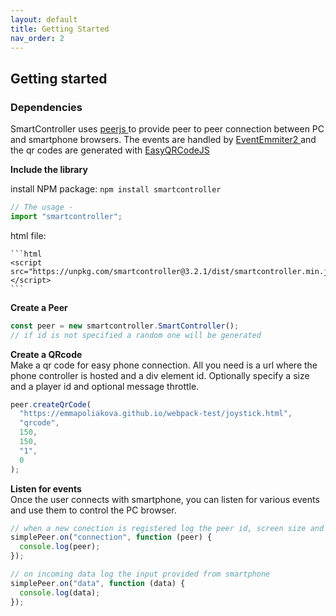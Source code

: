 ```yaml
---
layout: default
title: Getting Started
nav_order: 2
---
```


## Getting started

### Dependencies

SmartController uses <a href='https://peerjs.com/'> peerjs </a> to provide peer to peer connection between PC and smartphone browsers. The events are handled by <a href ='https://github.com/EventEmitter2/EventEmitter2'> EventEmmiter2 </a> and the qr codes are generated with <a href='https://github.com/ushelp/EasyQRCodeJS'> EasyQRCodeJS</a>

**Include the library**

install NPM package:
`npm install smartcontroller`

```js
// The usage -
import "smartcontroller";
```

html file:

    ```html
    <script src="https://unpkg.com/smartcontroller@3.2.1/dist/smartcontroller.min.js"> </script>
    ```

**Create a Peer**

```javascript
const peer = new smartcontroller.SmartController();
// if id is not specified a random one will be generated
```

**Create a QRcode** \
Make a qr code for easy phone connection. All you need is a url where the phone controller is hosted and a div element id.
Optionally specify a size and a player id and optional message throttle.

```javascript
peer.createQrCode(
  "https://emmapoliakova.github.io/webpack-test/joystick.html",
  "qrcode",
  150,
  150,
  "1",
  0
);
```

**Listen for events** \
Once the user connects with smartphone, you can listen for various events and use them to control the PC browser.

```javascript
// when a new conection is registered log the peer id, screen size and player id if specified
simplePeer.on("connection", function (peer) {
  console.log(peer);
});

// on incoming data log the input provided from smartphone
simplePeer.on("data", function (data) {
  console.log(data);
});
```

